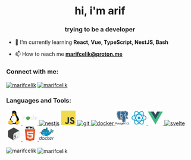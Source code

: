<h1 align="center">hi, i'm arif</h1>
<h3 align="center">trying to be a developer</h3>

- 🌱 I’m currently learning **React, Vue, TypeScript, NestJS, Bash**

- 📫 How to reach me **marifcelik@proton.me**

<h3 align="left">Connect with me:</h3>
<p align="left">
    <a href="https://linkedin.com/in/marifcelik" target="blank"><img align="center" src="https://raw.githubusercontent.com/rahuldkjain/github-profile-readme-generator/master/src/images/icons/Social/linked-in-alt.svg" alt="marifcelik"
            height="30" width="40" /></a>
    <a href="https://www.hackerrank.com/marifcelik" target="blank"><img align="center" src="https://raw.githubusercontent.com/rahuldkjain/github-profile-readme-generator/master/src/images/icons/Social/hackerrank.svg" alt="marifcelik"
            height="30" width="40" /></a>
</p>

<h3 align="left">Languages and Tools:</h3>
<p align="left">
    <a href="https://www.linux.org/" target="_blank" rel="noreferrer"> <img src="https://raw.githubusercontent.com/devicons/devicon/master/icons/linux/linux-original.svg" alt="linux" width="40" height="40" /> </a>
    <a href="https://nodejs.org" target="_blank" rel="noreferrer"> <img src="icons8-nodejs.svg" alt="nodejs" width="40" height="40" /> </a>
    <a href="https://www.nestjs.com" target="_blank" rel="noreferrer"> <img src="https://d33wubrfki0l68.cloudfront.net/e937e774cbbe23635999615ad5d7732decad182a/26072/logo-small.ede75a6b.svg" alt="nestjs" width="40" height="40" /></a>
    <a href="https://developer.mozilla.org/en-US/docs/Web/JavaScript" target="_blank" rel="noreferrer"> <img src="https://raw.githubusercontent.com/devicons/devicon/master/icons/javascript/javascript-original.svg" alt="javascript" width="40" height="40" /> </a>
    <a href="https://git-scm.com/" target="_blank" rel="noreferrer"> <img src="https://www.vectorlogo.zone/logos/git-scm/git-scm-icon.svg" alt="git" width="40" height="40" /> </a>
    <a href="https://www.mongodb.com/" target="_blank" rel="noreferrer"> <img src="https://img.icons8.com/external-tal-revivo-shadow-tal-revivo/48/null/external-mongodb-a-cross-platform-document-oriented-database-program-logo-shadow-tal-revivo.png" alt="docker" width="40" height="40" /> </a>
    <a href="https://www.postgresql.org" target="_blank" rel="noreferrer"> <img src="https://raw.githubusercontent.com/devicons/devicon/master/icons/postgresql/postgresql-original-wordmark.svg" alt="postgresql" width="40" height="40" /></a>
    <a href="https://www.reactjs.org/" target="_blank" rel="noreferrer"> <img src="react.svg" alt="react" width="40" height="40" /> </a>
    <a href="https://www.vuejs.org/" target="_blank" rel="noreferrer"> <img src="vue.svg" alt="vue" width="40" height="40" /> </a>
    <a href="https://www.svelte.dev/" target="_blank" rel="noreferrer"> <img src="https://svelte.dev/favicon.png" alt="svelte" width="40" height="40" /> </a>
    <a href="https://www.gnu.org/software/bash/" target="_blank" rel="noreferrer"> <img src="icons8-bash.svg" alt="bash" width="40" height="40" /> </a>
    <a href="https://www.w3.org/html/" target="_blank" rel="noreferrer"> <img src="https://raw.githubusercontent.com/devicons/devicon/master/icons/html5/html5-original-wordmark.svg" alt="html5" width="40" height="40" /> </a>
    <a href="https://www.docker.com/" target="_blank" rel="noreferrer"> <img src="https://raw.githubusercontent.com/devicons/devicon/master/icons/docker/docker-original-wordmark.svg" alt="docker" width="40" height="40" /> </a>
</p>

<p><img align="left" src="https://github-readme-stats-git-masterrstaa-rickstaa.vercel.app/api/top-langs?username=marifcelik&show_icons=true&theme=radical&locale=en&layout=compact" alt="marifcelik" /></p>

<p>&nbsp;<img align="center" src="https://github-readme-stats-git-masterrstaa-rickstaa.vercel.app/api?username=marifcelik&show_icons=true&theme=radical&locale=en" alt="marifcelik" /></p>
</body>
